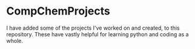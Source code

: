 # CompChemProjects
I have added some of the projects I've worked on and created, to this repository. These have vastly helpful for learning python and coding as a whole.
